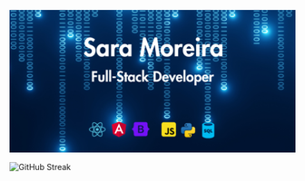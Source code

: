 ![MasterHead](header-github.png)

![GitHub Streak](https://github-readme-streak-stats.herokuapp.com/?user=DenverCoder1)
